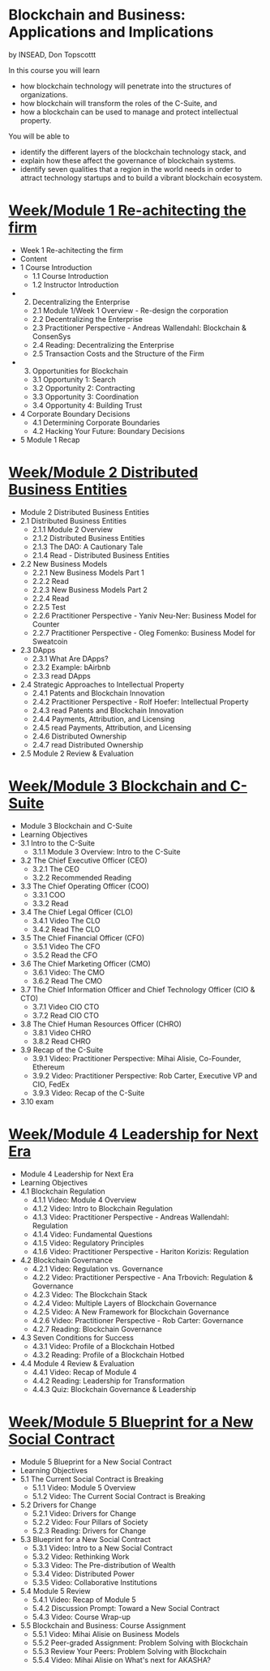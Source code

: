 # Blockchain and Business: Applications and Implications
by INSEAD, Don Topscottt


In this course you will learn 
- how blockchain technology will penetrate into the structures of organizations. 
- how blockchain will transform the roles of the C-Suite, and 
- how a blockchain can be used to manage and protect intellectual property.  
  
You will be able to 
- identify the different layers of the blockchain technology stack, and 
- explain how these affect the governance of blockchain systems.  
- identify seven qualities that a region in the world needs in order to attract technology startups and to build a vibrant blockchain ecosystem.

# [Week/Module 1 Re-achitecting the firm](week1-Re-achitecting-the-firm/module1.md)
- Week 1 Re-achitecting the firm
- Content
- 1 Course Introduction
  - 1.1 Course Introduction
  - 1.2 Instructor Introduction
- 2. Decentralizing the Enterprise
  - 2.1 Module 1/Week 1 Overview - Re-design the corporation
  - 2.2 Decentralizing the Enterprise
  - 2.3 Practitioner Perspective - Andreas Wallendahl: Blockchain & ConsenSys
  - 2.4 Reading: Decentralizing the Enterprise
  - 2.5 Transaction Costs and the Structure of the Firm
- 3. Opportunities for Blockchain
  - 3.1 Opportunity 1: Search
  - 3.2 Opportunity 2: Contracting
  - 3.3 Opportunity 3: Coordination
  - 3.4 Opportunity 4: Building Trust
- 4 Corporate Boundary Decisions
  - 4.1 Determining Corporate Boundaries
  - 4.2 Hacking Your Future: Boundary Decisions
- 5 Module 1 Recap

# [Week/Module 2 Distributed Business Entities](week2-Distributed_business_entites/module2.md)

- Module 2 Distributed Business Entities
- 2.1 Distributed Business Entities
  - 2.1.1 Module 2 Overview
  - 2.1.2 Distributed Business Entities
  - 2.1.3 The DAO: A Cautionary Tale
  - 2.1.4 Read - Distributed Business Entities
- 2.2 New Business Models
  - 2.2.1 New Business Models Part 1
  - 2.2.2 Read
  - 2.2.3 New Business Models Part 2
  - 2.2.4 Read
  - 2.2.5 Test
  - 2.2.6 Practitioner Perspective - Yaniv Neu-Ner: Business Model for Counter
  - 2.2.7 Practitioner Perspective - Oleg Fomenko: Business Model for Sweatcoin
- 2.3 DApps
  - 2.3.1 What Are DApps?
  - 2.3.2 Example: bAirbnb
  - 2.3.3 read DApps
- 2.4 Strategic Approaches to Intellectual Property
  - 2.4.1 Patents and Blockchain Innovation
  - 2.4.2 Practitioner Perspective - Rolf Hoefer: Intellectual Property
  - 2.4.3 read Patents and Blockchain Innovation
  - 2.4.4 Payments, Attribution, and Licensing
  - 2.4.5 read Payments, Attribution, and Licensing
  - 2.4.6 Distributed Ownership
  - 2.4.7 read Distributed Ownership
- 2.5 Module 2 Review & Evaluation

# [Week/Module 3 Blockchain and C-Suite](week3-Blockchain_and_C_Suite/module3.md)

- Module 3 Blockchain and C-Suite
- Learning Objectives
- 3.1 Intro to the C-Suite
  - 3.1.1 Module 3 Overview: Intro to the C-Suite
- 3.2 The Chief Executive Officer (CEO)
  - 3.2.1 The CEO
  - 3.2.2 Recommended Reading
- 3.3 The Chief Operating Officer (COO)
  - 3.3.1 COO
  - 3.3.2 Read
- 3.4 The Chief Legal Officer (CLO)
  - 3.4.1 Video The CLO
  - 3.4.2 Read The CLO
- 3.5 The Chief Financial Officer (CFO)
  - 3.5.1 Video The CFO
  - 3.5.2 Read the CFO
- 3.6 The Chief Marketing Officer (CMO)
  - 3.6.1 Video: The CMO
  - 3.6.2 Read The CMO
- 3.7 The Chief Information Officer and Chief Technology Officer (CIO & CTO)
  - 3.7.1 Video CIO CTO
  - 3.7.2 Read CIO CTO
- 3.8 The Chief Human Resources Officer (CHRO)
  - 3.8.1 Video CHRO
  - 3.8.2 Read CHRO
- 3.9 Recap of the C-Suite
  - 3.9.1 Video: Practitioner Perspective: Mihai Alisie, Co-Founder, Ethereum
  - 3.9.2 Video: Practitioner Perspective: Rob Carter, Executive VP and CIO, FedEx
  - 3.9.3 Video: Recap of the C-Suite
- 3.10 exam

# [Week/Module 4 Leadership for Next Era](week4-Leadership_for_Next_Era/module4.md)

- Module 4 Leadership for Next Era
- Learning Objectives
- 4.1 Blockchain Regulation
  - 4.1.1 Video: Module 4 Overview
  - 4.1.2 Video: Intro to Blockchain Regulation
  - 4.1.3 Video: Practitioner Perspective - Andreas Wallendahl: Regulation
  - 4.1.4 Video: Fundamental Questions
  - 4.1.5 Video: Regulatory Principles
  - 4.1.6 Video: Practitioner Perspective - Hariton Korizis: Regulation
- 4.2 Blockchain Governance
  - 4.2.1 Video: Regulation vs. Governance
  - 4.2.2 Video: Practitioner Perspective - Ana Trbovich: Regulation & Governance
  - 4.2.3 Video: The Blockchain Stack
  - 4.2.4 Video: Multiple Layers of Blockchain Governance
  - 4.2.5 Video: A New Framework for Blockchain Governance
  - 4.2.6 Video: Practitioner Perspective - Rob Carter: Governance
  - 4.2.7 Reading: Blockchain Governance
- 4.3 Seven Conditions for Success
  - 4.3.1 Video: Profile of a Blockchain Hotbed
  - 4.3.2 Reading: Profile of a Blockchain Hotbed
- 4.4 Module 4 Review & Evaluation
  - 4.4.1 Video: Recap of Module 4
  - 4.4.2 Reading: Leadership for Transformation
  - 4.4.3 Quiz: Blockchain Governance & Leadership

# [Week/Module 5 Blueprint for a New Social Contract](week5-Blueprint_for_a_New_Social_Contract/module5.md)

- Module 5 Blueprint for a New Social Contract
- Learning Objectives
- 5.1 The Current Social Contract is Breaking
  - 5.1.1 Video: Module 5 Overview
  - 5.1.2 Video: The Current Social Contract is Breaking
- 5.2 Drivers for Change
  - 5.2.1 Video: Drivers for Change
  - 5.2.2 Video: Four Pillars of Society
  - 5.2.3 Reading: Drivers for Change
- 5.3 Blueprint for a New Social Contract
  - 5.3.1 Video: Intro to a New Social Contract
  - 5.3.2 Video: Rethinking Work
  - 5.3.3 Video: The Pre-distribution of Wealth
  - 5.3.4 Video: Distributed Power
  - 5.3.5 Video: Collaborative Institutions
- 5.4 Module 5 Review
  - 5.4.1 Video: Recap of Module 5
  - 5.4.2 Discussion Prompt: Toward a New Social Contract
  - 5.4.3 Video: Course Wrap-up
- 5.5 Blockchain and Business: Course Assignment
  - 5.5.1 Video: Mihai Alisie on Business Models
  - 5.5.2 Peer-graded Assignment: Problem Solving with Blockchain
  - 5.5.3 Review Your Peers: Problem Solving with Blockchain
  - 5.5.4 Video: Mihai Alisie on What's next for AKASHA?